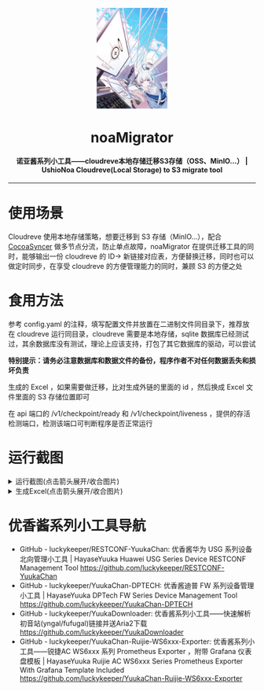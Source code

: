 <p align="center"><img src="./images/ushionoa.jpeg" style="zoom:20%;" /></p>
<h1 align="center">noaMigrator</h1>
<h4 align="center">诺亚酱系列小工具——cloudreve本地存储迁移S3存储（OSS、MinIO...） | UshioNoa Cloudreve(Local Storage) to S3 migrate tool</h4><hr/>

# 使用场景

Cloudreve 使用本地存储策略，想要迁移到 S3 存储（MinIO...），配合 [CocoaSyncer](https://github.com/luckykeeper/CocoaSyncer) 做多节点分流，防止单点故障，noaMigrator 在提供迁移工具的同时，能够输出一份 cloudreve 的 ID-> 新链接对应表，方便替换迁移，同时也可以做定时同步，在享受 cloudreve 的方便管理能力的同时，兼顾 S3 的方便之处

# 食用方法

参考 config.yaml 的注释，填写配置文件并放置在二进制文件同目录下，推荐放在 cloudreve 运行同目录，cloudreve 需要是本地存储，sqlite 数据库已经测试过，其余数据库没有测试，理论上应该支持，打包了其它数据库的驱动，可以尝试

**特别提示：请务必注意数据库和数据文件的备份，程序作者不对任何数据丢失和损坏负责**

生成的 Excel ，如果需要做迁移，比对生成外链的里面的 id ，然后换成 Excel 文件里面的 S3 存储位置即可

在 api 端口的 /v1/checkpoint/ready 和 /v1/checkpoint/liveness ，提供的存活检测端口，检测该端口可判断程序是否正常运行

# 运行截图

<details>   <summary>运行截图(点击箭头展开/收合图片)</summary>   <p><img src="./images/noaMigrator.PNG" alt="运行截图" style="zoom: 67%;" /></p></details>

<details>   <summary>生成Excel(点击箭头展开/收合图片)</summary>   <p><img src="./images/exportExcel.PNG" alt="生成Excel" style="zoom: 67%;" /></p></details>

# 优香酱系列小工具导航

- GitHub - luckykeeper/RESTCONF-YuukaChan: 优香酱华为 USG 系列设备北向管理小工具 | HayaseYuuka Huawei USG Series Device RESTCONF Management Tool
  https://github.com/luckykeeper/RESTCONF-YuukaChan
- GitHub - luckykeeper/YuukaChan-DPTECH: 优香酱迪普 FW 系列设备管理小工具 | HayaseYuuka DPTech FW Series Device Management Tool
  https://github.com/luckykeeper/YuukaChan-DPTECH
- GitHub - luckykeeper/YuukaDownloader: 优香酱系列小工具——快速解析初音站(yngal/fufugal)链接并送Aria2下载
  https://github.com/luckykeeper/YuukaDownloader
- GitHub - luckykeeper/YuukaChan-Ruijie-WS6xxx-Exporter: 优香酱系列小工具——锐捷AC WS6xxx 系列 Prometheus Exporter ，附带 Grafana 仪表盘模板 | HayaseYuuka Ruijie AC WS6xxx Series Prometheus Exporter With Grafana Template Included https://github.com/luckykeeper/YuukaChan-Ruijie-WS6xxx-Exporter
